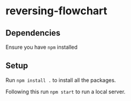 # reversing-flowchart

## Dependencies

Ensure you have `npm` installed

## Setup

Run `npm install .` to install all the packages.

Following this run `npm start` to run a local server.
